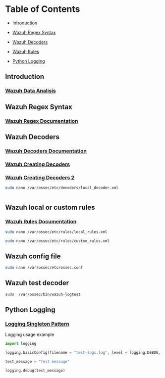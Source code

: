 # Table of Contents

- [Introduction](#introduction)

- [Wazuh Regex Syntax](#chapter-1)

- [Wazuh Decoders](#chapter-2)

- [Wazuh Rules](#chapter-3)

- [Python Logging](#chapter-4)

## Introduction
### [Wazuh Data Analisis](https://documentation.wazuh.com/current/user-manual/ruleset/index.html)
## Wazuh Regex Syntax

### [Wazuh Regex Documentation](https://documentation.wazuh.com/current/user-manual/ruleset/ruleset-xml-syntax/regex.html)


## Wazuh Decoders

### [Wazuh Decoders Documentation](https://documentation.wazuh.com/current/user-manual/ruleset/ruleset-xml-syntax/decoders.html)

### [Wazuh Creating Decoders](https://wazuh.com/blog/creating-decoders-and-rules-from-scratch/)
### [Wazuh Creating Decoders 2](https://medium.com/@bishesh404/blog-on-wazuh-d3fdfe19abc1)

```bash
sudo nano /var/ossec/etc/decoders/local_decoder.xml
```

```xml

```

## Wazuh local or custom rules

### [Wazuh Rules Documentation](https://documentation.wazuh.com/current/user-manual/ruleset/ruleset-xml-syntax/rules.html) 

```bash
sudo nano /var/ossec/etc/rules/local_rules.xml
```

```bash
sudo nano /var/ossec/etc/rules/custom_rules.xml
```

## Wazuh config file

```bash
sudo nano /var/ossec/etc/ossec.conf
```

## Wazuh test decoder

```bash
sudo  /var/ossec/bin/wazuh-logtest
```
## Python Logging

### [Logging Singleton Pattern](https://towardsdev.com/implementing-the-singleton-pattern-in-python-1a407af9e791)

Logging usage example

```python
import logging

logging.basicConfig(filename = "test-logs.log", level = logging.DEBUG, format = "%(asctime)s %(levelname)s %(threadName)-10s %(message)s",)

test_message = "Test message"

logging.debug(test_message)
```


